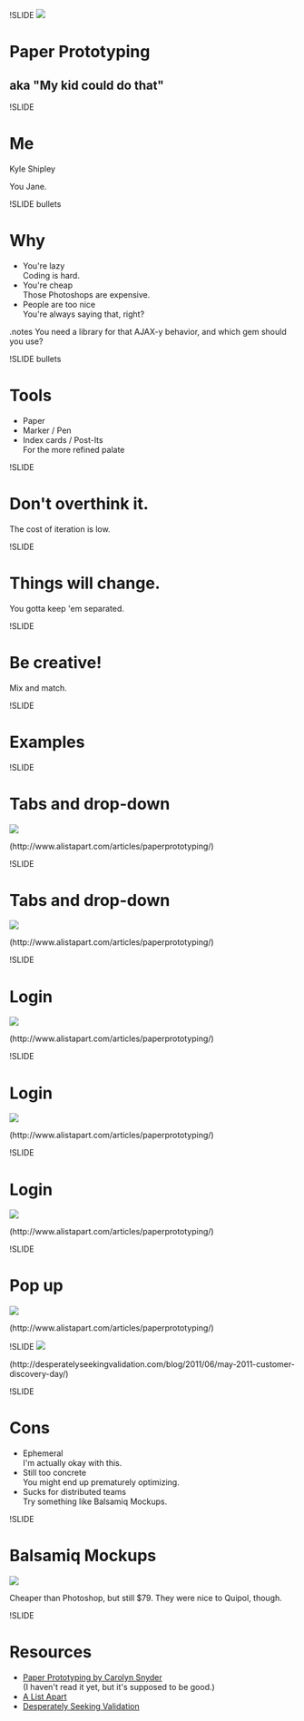 !SLIDE
![](images/potato-battery.jpg)
# Paper Prototyping
## aka "My kid could do that"

!SLIDE
# Me
Kyle Shipley
<div class="footnote">You Jane.</div>

!SLIDE bullets
# Why
* You're lazy
  <div class="footnote">Coding is hard.</div>
* You're cheap
  <div class="footnote">Those Photoshops are expensive.</div>
* People are too nice
  <div class="footnote">You're always saying that, right?</div>

.notes You need a library for that AJAX-y behavior, and which gem should you use?

!SLIDE bullets
# Tools
* Paper
* Marker / Pen
* Index cards / Post-Its
  <div class="footnote">For the more refined palate</div>

!SLIDE
# Don't overthink it.
<div class="footnote">The cost of iteration is low.</div>

!SLIDE
# Things will change.
<div class="footnote">You gotta keep 'em separated.</div>

!SLIDE
# Be creative!
<div class="footnote">Mix and match.</div>

!SLIDE
# Examples

!SLIDE
# Tabs and drop-down
![](images/tab-pre-drop-down.jpg)
<div class="footnote">(http://www.alistapart.com/articles/paperprototyping/)</div>

!SLIDE
# Tabs and drop-down
![](images/tab-post-drop-down.jpg)
<div class="footnote">(http://www.alistapart.com/articles/paperprototyping/)</div>

!SLIDE
# Login
![](images/login1.jpg)
<div class="footnote">(http://www.alistapart.com/articles/paperprototyping/)</div>

!SLIDE
# Login
![](images/login2.jpg)
<div class="footnote">(http://www.alistapart.com/articles/paperprototyping/)</div>

!SLIDE
# Login
![](images/login3.jpg)
<div class="footnote">(http://www.alistapart.com/articles/paperprototyping/)</div>

!SLIDE
# Pop up
![](images/pop-up-window.jpg)
<div class="footnote">(http://www.alistapart.com/articles/paperprototyping/)</div>

!SLIDE
![](images/stuff-roulette.jpg)
<div class="footnote">(http://desperatelyseekingvalidation.com/blog/2011/06/may-2011-customer-discovery-day/)</div>

!SLIDE
# Cons
* Ephemeral
  <div class="footnote">I'm actually okay with this.</div>
* Still too concrete
  <div class="footnote">You might end up prematurely optimizing.</div>
* Sucks for distributed teams
  <div class="footnote">Try something like Balsamiq Mockups.</div>

!SLIDE
# Balsamiq Mockups
![](images/balsamiq.png)
<div class="footnote">Cheaper than Photoshop, but still $79. They were nice to Quipol, though.</div>

!SLIDE
# Resources
* [Paper Prototyping by Carolyn Snyder](http://www.amazon.com/Paper-Prototyping-Interfaces-Interactive-Technologies/dp/1558608702)
  <div class="footnote">(I haven't read it yet, but it's supposed to be good.)</div>
* [A List Apart](http://www.alistapart.com/articles/paperprototyping/)
* [Desperately Seeking Validation](http://desperatelyseekingvalidation.com/blog/2011/06/may-2011-customer-discovery-day/)